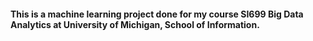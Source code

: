 #### This is a machine learning project done for my course SI699 Big Data Analytics at University of Michigan, School of Information.

